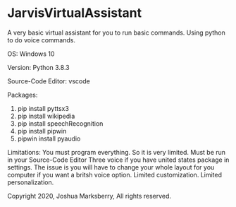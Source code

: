 # JarvisVirtualAssistant
A very basic virtual assistant for you to run basic commands. Using python to do voice commands.  

OS: Windows 10

Version: Python 3.8.3

Source-Code Editor: vscode

Packages: 
1. pip install pyttsx3
2. pip install wikipedia
3. pip install speechRecognition
4. pip install pipwin
5. pipwin install pyaudio





Limitations:
You must program everything. So it is very limited. 
Must be run in  your Source-Code Editor
Three voice if you have united states package in settings. 
The issue is you will have to change your whole layout 
for you computer if you want a britsh voice option.
Limited customization. Limited personalization. 









Copyright 2020, Joshua Marksberry, All rights reserved.
